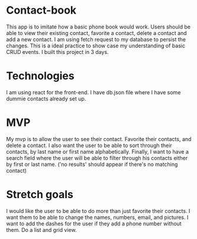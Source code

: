# Contact-book
This app is to imitate how a basic phone book would work. Users should be able to view their existing contact, favorite a contact, delete a contact and add a new contact. I am using fetch request to my database to persist the changes. This is a ideal practice to show case my understanding of basic CRUD events. I built this project in 3 days.

# Technologies
I am using react for the front-end. I have db.json file where I have some dummie contacts already set up.

# MVP
My mvp is to allow the user to see their contact. 
Favorite their contacts, and delete a contact. 
I also want the user to be able to sort through their contacts, by last name or first name alphabetically.
Finally, I want to have a search field where the user will be able to filter through his contacts either by first or last name. ('no results' should appear if there's no matching contact)

# Stretch goals
I would like the user to be able to do more than just favorite their contacts. I want them to be able to change the names, numbers, email, and pictures. I want to add the dashes for the user if they add a phone number without them. Do a list and grid view.
